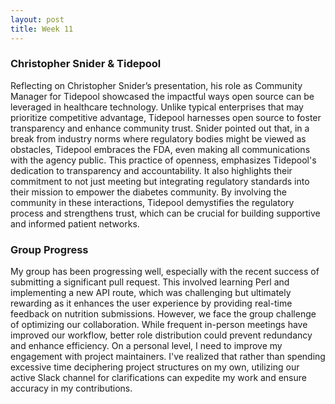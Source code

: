 ```yaml
---
layout: post
title: Week 11
---
```


### Christopher Snider & Tidepool
Reflecting on Christopher Snider’s presentation, his role as Community Manager for Tidepool showcased the impactful ways open source can be leveraged in healthcare technology. Unlike typical enterprises that may prioritize competitive advantage, Tidepool harnesses open source to foster transparency and enhance community trust. Snider pointed out that, in a break from industry norms where regulatory bodies might be viewed as obstacles, Tidepool embraces the FDA, even making all communications with the agency public. This practice of openness, emphasizes Tidepool's dedication to transparency and accountability. It also highlights their commitment to not just meeting but integrating regulatory standards into their mission to empower the diabetes community. By involving the community in these interactions, Tidepool demystifies the regulatory process and strengthens trust, which can be crucial for building supportive and informed patient networks.


### Group Progress
My group has been progressing well, especially with the recent success of submitting a significant pull request. This involved learning Perl and implementing a new API route, which was challenging but ultimately rewarding as it enhances the user experience by providing real-time feedback on nutrition submissions. However, we face the group challenge of optimizing our collaboration. While frequent in-person meetings have improved our workflow, better role distribution could prevent redundancy and enhance efficiency. On a personal level, I need to improve my engagement with project maintainers. I've realized that rather than spending excessive time deciphering project structures on my own, utilizing our active Slack channel for clarifications can expedite my work and ensure accuracy in my contributions.